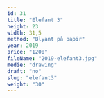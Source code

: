 ```yaml
---
id: 31
title: "Elefant 3"
height: 23
width: 31,5
method: "Blyant på papir"
year: 2019
price: "1200"
fileName: "2019-elefant3.jpg"
medie: "drawing"
draft: "no"
slug: "elefant3"
weight: "30"
---
```

